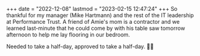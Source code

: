 +++
date = "2022-12-08"
lastmod = "2023-02-15 12:47:24"
+++
So thankful for my manager (Mike Hartmann) and the rest of the IT leadership at Performance Trust. A friend of Amie's mom is a contractor and we learned last-minute that he could come by with his table saw tomorrow afternoon to help me lay flooring in our bedroom.

Needed to take a half-day, approved to take a half-day. 🙏🏻
